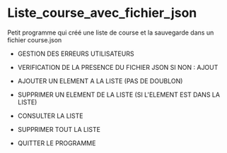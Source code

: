 # Liste_course_avec_fichier_json
Petit programme qui créé une liste de course et la sauvegarde dans un fichier course.json

- GESTION DES ERREURS UTILISATEURS
- VERIFICATION DE LA PRESENCE DU FICHIER JSON SI NON : AJOUT

- AJOUTER UN ELEMENT A LA LISTE (PAS DE DOUBLON)
- SUPPRIMER UN ELEMENT DE LA LISTE (SI L'ELEMENT EST DANS LA LISTE)
- CONSULTER LA LISTE
- SUPPRIMER TOUT LA LISTE
- QUITTER LE PROGRAMME
